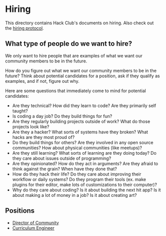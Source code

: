 # Hiring

This directory contains Hack Club's documents on hiring. Also check out the [hiring protocol](../processes/hiring_protocol.md).

## What type of people do we want to hire?

We only want to hire people that are examples of what we want our community members to be in the future.

How do you figure out what we want our community members to be in the future? Think about potential candidates for a position, ask if they qualify as examples, and if not, figure out why.

Here are some questions that immediately come to mind for potential candidates:

- Are they technical? How did they learn to code? Are they primarily self taught?
- Is coding a day job? Do they build things for fun?
- Are they regularly building projects outside of work? What do those projects look like?
- Are they a hacker? What sorts of systems have they broken? What hacks are they most proud of?
- Do they build things for others? Are they involved in any open source communities? How about physical communities (like meetups)?
- Are they still learning? What sorts of learning are they doing today? Do they care about issues outside of programming?
- Are they opinionated? How do they act in arguments? Are they afraid to think against the grain? When have they done that?
- How do they hack their life? Do they care about improving their workflow or daily systems? Do they program their tools (ex. make plugins for their editor, make lots of customizations to their computer)?
- Why do they care about coding? Is it about building the next hit app? Is it about making a lot of money in a job? Is it about creating art?

## Positions

- [Director of Community](community.md)
- [Curriculum Engineer](curriculum_engineer.md)
